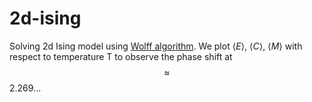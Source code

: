 # 2d-ising
Solving 2d Ising model using [Wolff algorithm](https://en.wikipedia.org/wiki/Wolff_algorithm). We plot $\langle E\rangle$, $\langle C\rangle$, $\langle\textit{M}\rangle$ with respect to temperature T to observe the phase shift at $$\approx$$2.269...

